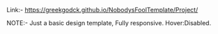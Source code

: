 Link:- https://greekgodck.github.io/NobodysFoolTemplate/Project/

NOTE:- Just a basic design template, Fully responsive. Hover:Disabled.
